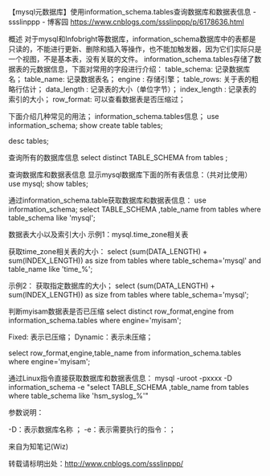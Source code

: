 
【mysql元数据库】使用information_schema.tables查询数据库和数据表信息 - ssslinppp - 博客园 https://www.cnblogs.com/ssslinppp/p/6178636.html


概述
对于mysql和Infobright等数据库，information_schema数据库中的表都是只读的，不能进行更新、删除和插入等操作，也不能加触发器，因为它们实际只是一个视图，不是基本表，没有关联的文件。
information_schema.tables存储了数据表的元数据信息，下面对常用的字段进行介绍：
table_schema: 记录数据库名；
table_name: 记录数据表名；
engine : 存储引擎；
table_rows: 关于表的粗略行估计；
data_length : 记录表的大小（单位字节）；
index_length : 记录表的索引的大小；
row_format: 可以查看数据表是否压缩过；

下面介绍几种常见的用法；
information_schema.tables信息；
use information_schema;
show create table tables;

desc tables;

查询所有的数据库信息
select distinct TABLE_SCHEMA from tables ;

查询数据库和数据表信息
显示mysql数据库下面的所有表信息：（共对比使用）
use mysql;
show tables;

通过information_schema.table获取数据库和数据表信息：
use information_schema;
select TABLE_SCHEMA ,table_name from tables where table_schema like 'mysql';

数据表大小以及索引大小
示例1：mysql.time_zone相关表

获取time_zone相关表的大小：
select (sum(DATA_LENGTH) + sum(INDEX_LENGTH)) as size from tables where table_schema='mysql' and table_name like 'time_%';


示例2： 获取指定数据库的大小；
select (sum(DATA_LENGTH) + sum(INDEX_LENGTH)) as size from tables where table_schema='mysql';

判断myisam数据表是否已压缩
select distinct row_format,engine from information_schema.tables where engine='myisam';

Fixed: 表示已压缩；
Dynamic：表示未压缩；

select row_format,engine,table_name from information_schema.tables where engine='myisam';

通过Linux指令直接获取数据库和数据表信息：
mysql -uroot -pxxxx -D information_schema -e "select TABLE_SCHEMA ,table_name from tables where table_schema like 'hsm_syslog_%'"

参数说明：

-D：表示数据库名称 ；
-e：表示需要执行的指令：；




























来自为知笔记(Wiz)


转载请标明出处：http://www.cnblogs.com/ssslinppp/